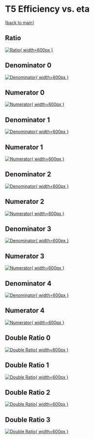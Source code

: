 # T5 Efficiency vs. eta

[[back to main](./)]



## Ratio

[![Ratio](../mtv/var/T5_loweta_321_-1_eff_eta.png){ width=600px }](../mtv/var/T5_loweta_321_-1_eff_eta.pdf)

## Denominator 0

[![Denominator](../mtv/den/T5_loweta_321_-1_eff_eta_den0.png){ width=600px }](../mtv/den/T5_loweta_321_-1_eff_eta_den0.pdf)

## Numerator 0

[![Numerator](../mtv/num/T5_loweta_321_-1_eff_eta_num0.png){ width=600px }](../mtv/num/T5_loweta_321_-1_eff_eta_num0.pdf)

## Denominator 1

[![Denominator](../mtv/den/T5_loweta_321_-1_eff_eta_den1.png){ width=600px }](../mtv/den/T5_loweta_321_-1_eff_eta_den1.pdf)

## Numerator 1

[![Numerator](../mtv/num/T5_loweta_321_-1_eff_eta_num1.png){ width=600px }](../mtv/num/T5_loweta_321_-1_eff_eta_num1.pdf)

## Denominator 2

[![Denominator](../mtv/den/T5_loweta_321_-1_eff_eta_den2.png){ width=600px }](../mtv/den/T5_loweta_321_-1_eff_eta_den2.pdf)

## Numerator 2

[![Numerator](../mtv/num/T5_loweta_321_-1_eff_eta_num2.png){ width=600px }](../mtv/num/T5_loweta_321_-1_eff_eta_num2.pdf)

## Denominator 3

[![Denominator](../mtv/den/T5_loweta_321_-1_eff_eta_den3.png){ width=600px }](../mtv/den/T5_loweta_321_-1_eff_eta_den3.pdf)

## Numerator 3

[![Numerator](../mtv/num/T5_loweta_321_-1_eff_eta_num3.png){ width=600px }](../mtv/num/T5_loweta_321_-1_eff_eta_num3.pdf)

## Denominator 4

[![Denominator](../mtv/den/T5_loweta_321_-1_eff_eta_den4.png){ width=600px }](../mtv/den/T5_loweta_321_-1_eff_eta_den4.pdf)

## Numerator 4

[![Numerator](../mtv/num/T5_loweta_321_-1_eff_eta_num4.png){ width=600px }](../mtv/num/T5_loweta_321_-1_eff_eta_num4.pdf)

## Double Ratio 0

[![Double Ratio](../mtv/ratio/T5_loweta_321_-1_eff_eta_ratio0.png){ width=600px }](../mtv/ratio/T5_loweta_321_-1_eff_eta_ratio0.pdf)

## Double Ratio 1

[![Double Ratio](../mtv/ratio/T5_loweta_321_-1_eff_eta_ratio1.png){ width=600px }](../mtv/ratio/T5_loweta_321_-1_eff_eta_ratio1.pdf)

## Double Ratio 2

[![Double Ratio](../mtv/ratio/T5_loweta_321_-1_eff_eta_ratio2.png){ width=600px }](../mtv/ratio/T5_loweta_321_-1_eff_eta_ratio2.pdf)

## Double Ratio 3

[![Double Ratio](../mtv/ratio/T5_loweta_321_-1_eff_eta_ratio3.png){ width=600px }](../mtv/ratio/T5_loweta_321_-1_eff_eta_ratio3.pdf)

